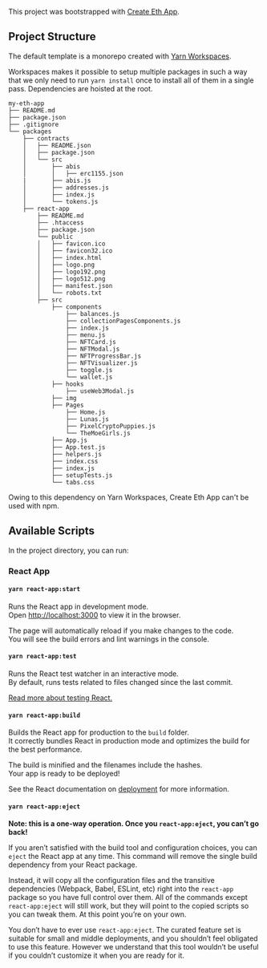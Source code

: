 This project was bootstrapped with [Create Eth App](https://github.com/paulrberg/create-eth-app).

## Project Structure

The default template is a monorepo created with [Yarn Workspaces](https://classic.yarnpkg.com/en/docs/workspaces/).

Workspaces makes it possible to setup multiple packages in such a way that we only need to run `yarn install` once to install all of them in
a single pass. Dependencies are hoisted at the root.

```
my-eth-app
├── README.md
├── package.json
├── .gitignore
└── packages
    ├── contracts
    │   ├── README.json
    │   ├── package.json
    │   └── src
    │       ├── abis
    │       │   ├── erc1155.json
    |       ├── abis.js
    │       ├── addresses.js
    │       ├── index.js
    │       └── tokens.js
    ├── react-app
        ├── README.md
        ├── .htaccess
        ├── package.json
        └── public
        │   ├── favicon.ico
        │   ├── favicon32.ico
        │   ├── index.html
        │   ├── logo.png
        │   ├── logo192.png
        │   ├── logo512.png
        │   ├── manifest.json
        │   └── robots.txt
        ├── src
            ├── components
                ├── balances.js
                ├── collectionPagesComponents.js
                ├── index.js
                ├── menu.js
                ├── NFTCard.js
                ├── NFTModal.js
                ├── NFTProgressBar.js
                ├── NFTVisualizer.js
                ├── toggle.js
                └── wallet.js
            ├── hooks
                ├── useWeb3Modal.js
            ├── img 
            ├── Pages
                ├── Home.js
                ├── Lunas.js
                ├── PixelCryptoPuppies.js
                └── TheMoeGirls.js
            ├── App.js
            ├── App.test.js
            ├── helpers.js
            ├── index.css
            ├── index.js
            ├── setupTests.js
            └── tabs.css

```

Owing to this dependency on Yarn Workspaces, Create Eth App can't be used with npm.

## Available Scripts

In the project directory, you can run:

### React App

#### `yarn react-app:start`

Runs the React app in development mode.<br>
Open [http://localhost:3000](http://localhost:3000) to view it in the browser.

The page will automatically reload if you make changes to the code.<br>
You will see the build errors and lint warnings in the console.

#### `yarn react-app:test`

Runs the React test watcher in an interactive mode.<br>
By default, runs tests related to files changed since the last commit.

[Read more about testing React.](https://facebook.github.io/create-react-app/docs/running-tests)

#### `yarn react-app:build`

Builds the React app for production to the `build` folder.<br />
It correctly bundles React in production mode and optimizes the build for the best performance.

The build is minified and the filenames include the hashes.<br />
Your app is ready to be deployed!

See the React documentation on [deployment](https://facebook.github.io/create-react-app/docs/deployment) for more information.

#### `yarn react-app:eject`

**Note: this is a one-way operation. Once you `react-app:eject`, you can’t go back!**

If you aren’t satisfied with the build tool and configuration choices, you can `eject` the React app at any time. This command will
remove the single build dependency from your React package.

Instead, it will copy all the configuration files and the transitive dependencies (Webpack, Babel, ESLint, etc) right
into the `react-app` package so you have full control over them. All of the commands except `react-app:eject` will still work,
but they will point to the copied scripts so you can tweak them. At this point you’re on your own.

You don’t have to ever use `react-app:eject`. The curated feature set is suitable for small and middle deployments, and you shouldn’t feel obligated to use this feature. However we understand that this tool wouldn’t be useful if you couldn’t customize it when you are ready for it.
